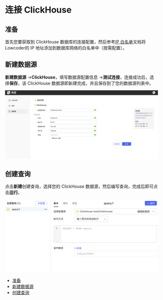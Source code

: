 # 连接 ClickHouse

## 准备

首先您要获取到 ClickHouse 数据库的连接配置，然后参考[IP 白名单](../ip-allowlist)文档将Lowcoder的 IP 地址添加到数据库网络的白名单中（按需配置）。

## 新建数据源

**新建数据源** -> ​**ClickHouse**​，填写数据源配置信息 -> ​**测试连接**​，连接成功后，选择​**保存**​，该 ClickHouse 数据源即新建完成，并且保存到了您的数据源列表中。

![](../assets/1-20231002172949-ciot8vb.png)​

## 创建查询

点击**新建**创建查询，选择您的 ClickHouse 数据源，然后编写查询，完成后即可点击​**运行**​。

![](../assets/2-20231002172949-5krrpuk.png)​

* [准备](../database/clickhouse#%E5%87%86%E5%A4%87)
* [新建数据源](../database/clickhouse#%E6%96%B0%E5%BB%BA%E6%95%B0%E6%8D%AE%E6%BA%90)
* [创建查询](../database/clickhouse#%E5%88%9B%E5%BB%BA%E6%9F%A5%E8%AF%A2)

